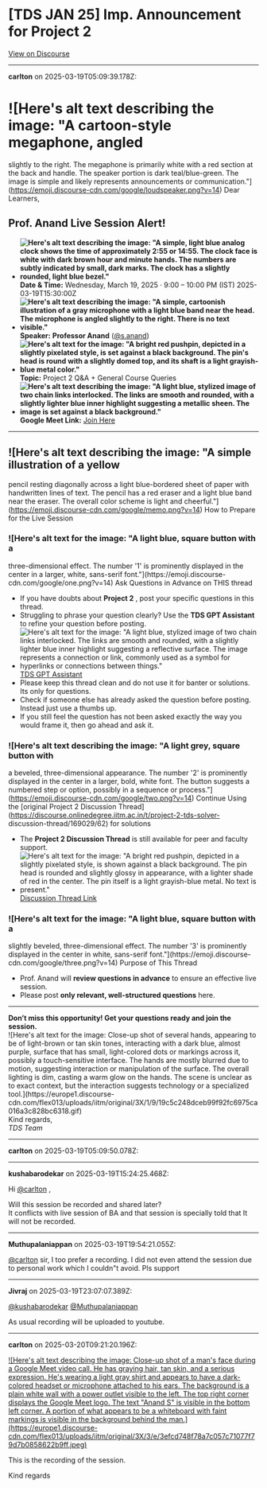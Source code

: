 # [TDS JAN 25] Imp. Announcement for Project 2

[View on Discourse](https://discourse.onlinedegree.iitm.ac.in/t/tds-jan-25-imp-announcement-for-project-2/170413)

---
**carlton** on 2025-03-19T05:09:39.178Z:

# ![Here's alt text describing the image: "A cartoon-style megaphone, angled
slightly to the right. The megaphone is primarily white with a red section at
the back and handle. The speaker portion is dark teal/blue-green. The image is
simple and likely represents announcements or
communication."](https://emoji.discourse-cdn.com/google/loudspeaker.png?v=14)
Dear Learners,

## Prof. Anand Live Session Alert!

  * **![Here's alt text describing the image: "A simple, light blue analog clock shows the time of approximately 2:55 or 14:55. The clock face is white with dark brown hour and minute hands. The numbers are subtly indicated by small, dark marks. The clock has a slightly rounded, light blue bezel."](https://emoji.discourse-cdn.com/google/nine_o_clock.png?v=14) Date & Time:** Wednesday, March 19, 2025 · 9:00 – 10:00 PM (IST) 2025-03-19T15:30:00Z
  * **![Here's alt text describing the image: "A simple, cartoonish illustration of a gray microphone with a light blue band near the head. The microphone is angled slightly to the right. There is no text visible."](https://emoji.discourse-cdn.com/google/microphone.png?v=14) Speaker:** **Professor Anand** ([@s.anand](/u/s.anand))
  * **![Here's alt text for the image: "A bright red pushpin, depicted in a slightly pixelated style, is set against a black background. The pin's head is round with a slightly domed top, and its shaft is a light grayish-blue metal color."](https://emoji.discourse-cdn.com/google/pushpin.png?v=14) Topic:** Project 2 Q&A + General Course Queries
  * **![Here's alt text describing the image: "A light blue, stylized image of two chain links interlocked. The links are smooth and rounded, with a slightly lighter blue inner highlight suggesting a metallic sheen. The image is set against a black background."](https://emoji.discourse-cdn.com/google/link.png?v=14) Google Meet Link:** [Join Here](https://meet.google.com/jdr-pquo-vza)

* * *

## ![Here's alt text describing the image: "A simple illustration of a yellow
pencil resting diagonally across a light blue-bordered sheet of paper with
handwritten lines of text. The pencil has a red eraser and a light blue band
near the eraser. The overall color scheme is light and
cheerful."](https://emoji.discourse-cdn.com/google/memo.png?v=14) How to
Prepare for the Live Session

### ![Here's alt text for the image: "A light blue, square button with a
three-dimensional effect. The number '1' is prominently displayed in the
center in a larger, white, sans-serif font."](https://emoji.discourse-
cdn.com/google/one.png?v=14) Ask Questions in Advance on THIS thread

  * If you have doubts about **Project 2** , post your specific questions in this thread.
  * Struggling to phrase your question clearly? Use the **TDS GPT Assistant** to refine your question before posting.
  * ![Here's alt text for the image: "A light blue, stylized image of two chain links interlocked. The links are smooth and rounded, with a slightly lighter blue inner highlight suggesting a reflective surface. The image represents a connection or link, commonly used as a symbol for hyperlinks or connections between things."](https://emoji.discourse-cdn.com/google/link.png?v=14) [TDS GPT Assistant](https://chatgpt.com/g/g-mZqKVxKDx-iitm-tds-teaching-assistant)
  * Please keep this thread clean and do not use it for banter or solutions. Its only for questions.
  * Check if someone else has already asked the question before posting. Instead just use a thumbs up.
  * If you still feel the question has not been asked exactly the way you would frame it, then go ahead and ask it.

### ![Here's alt text describing the image: "A light grey, square button with
a beveled, three-dimensional appearance. The number '2' is prominently
displayed in the center in a larger, bold, white font. The button suggests a
numbered step or option, possibly in a sequence or
process."](https://emoji.discourse-cdn.com/google/two.png?v=14) Continue Using
the [original Project 2 Discussion
Thread](https://discourse.onlinedegree.iitm.ac.in/t/project-2-tds-solver-
discussion-thread/169029/62) for solutions

  * The **Project 2 Discussion Thread** is still available for peer and faculty support.
  * ![Here's alt text for the image: "A bright red pushpin, depicted in a slightly pixelated style, is shown against a black background. The pin head is rounded and slightly glossy in appearance, with a lighter shade of red in the center. The pin itself is a light grayish-blue metal. No text is present."](https://emoji.discourse-cdn.com/google/pushpin.png?v=14) [Discussion Thread Link](https://discourse.onlinedegree.iitm.ac.in/t/project-2-tds-solver-discussion-thread/169029/62)

### ![Here's alt text for the image: "A light blue, square button with a
slightly beveled, three-dimensional effect. The number '3' is prominently
displayed in the center in white, sans-serif font."](https://emoji.discourse-
cdn.com/google/three.png?v=14) Purpose of This Thread

  * Prof. Anand will **review questions in advance** to ensure an effective live session.
  * Please post **only relevant, well-structured questions** here.

* * *

**Don’t miss this opportunity! Get your questions ready and join the
session.**  
![Here's alt text for the image: Close-up shot of several hands, appearing to
be of light-brown or tan skin tones, interacting with a dark blue, almost
purple, surface that has small, light-colored dots or markings across it,
possibly a touch-sensitive interface. The hands are mostly blurred due to
motion, suggesting interaction or manipulation of the surface. The overall
lighting is dim, casting a warm glow on the hands. The scene is unclear as to
exact context, but the interaction suggests technology or a specialized
tool.](https://europe1.discourse-
cdn.com/flex013/uploads/iitm/original/3X/1/9/19c5c248dceb99f92fc6975ca016a3c828bc6318.gif)  
Kind regards,  
_TDS Team_



---
**carlton** on 2025-03-19T05:09:50.078Z:





---
**kushabarodekar** on 2025-03-19T15:24:25.468Z:

Hi [@carlton](/u/carlton) ,

Will this session be recorded and shared later?  
It conflicts with live session of BA and that session is specially told that
It will not be recorded.



---
**Muthupalaniappan** on 2025-03-19T19:54:21.055Z:

[@carlton](/u/carlton) sir, I too prefer a recording. I did not even attend
the session due to personal work which I couldn"t avoid. Pls support



---
**Jivraj** on 2025-03-19T23:07:07.389Z:

[@kushabarodekar](/u/kushabarodekar) [@Muthupalaniappan](/u/muthupalaniappan)

As usual recording will be uploaded to youtube.



---
**carlton** on 2025-03-20T09:21:20.196Z:

[ ![Here's alt text describing the image: Close-up shot of a man's face during
a Google Meet video call. He has graying hair, tan skin, and a serious
expression. He's wearing a light gray shirt and appears to have a dark-colored
headset or microphone attached to his ears. The background is a plain white
wall with a power outlet visible to the left. The top right corner displays
the Google Meet logo. The text "Anand S" is visible in the bottom left corner.
A portion of what appears to be a whiteboard with faint markings is visible in
the background behind the man.](https://europe1.discourse-
cdn.com/flex013/uploads/iitm/original/3X/3/e/3efcd748f78a7c057c71077f79d7b0858622b9ff.jpeg)
](https://www.youtube.com/watch?v=RToHBe6yB_4)

This is the recording of the session.

Kind regards



